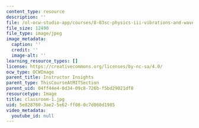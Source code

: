 ```yaml
---
content_type: resource
description: ''
file: /ol-ocw-studio-app/courses/8-03sc-physics-iii-vibrations-and-waves-fall-2016/5e8287803ae25e62ff080c7d060d1985_classroom-1.jpg
file_size: 12490
file_type: image/jpeg
image_metadata:
  caption: ''
  credit: ''
  image-alt: ''
learning_resource_types: []
license: https://creativecommons.org/licenses/by-nc-sa/4.0/
ocw_type: OCWImage
parent_title: Instructor Insights
parent_type: ThisCourseAtMITSection
parent_uid: 04ff44e4-0d34-09c8-726b-f5bd29021df8
resourcetype: Image
title: classroom-1.jpg
uid: 5e828780-3ae2-5e62-ff08-0c7d060d1985
video_metadata:
  youtube_id: null
---
```

